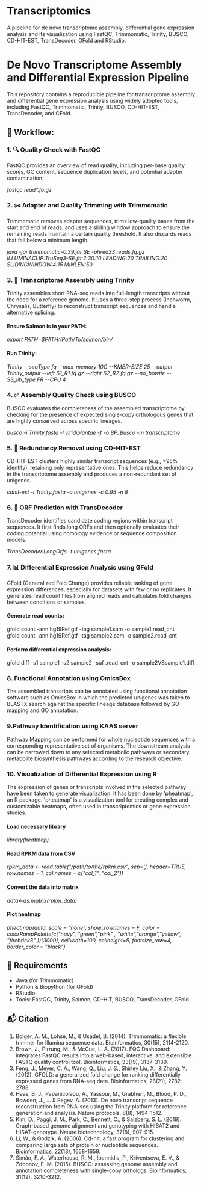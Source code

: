 # Transcriptomics
A pipeline for de novo transcriptome assembly, differential gene expression analysis and its visualization using FastQC, Trimmomatic, Trinity, BUSCO, CD-HIT-EST, TransDecoder, GFold and RStudio.

# De Novo Transcriptome Assembly and Differential Expression Pipeline

This repository contains a reproducible pipeline for transcriptome assembly and differential gene expression analysis using widely adopted tools, including FastQC, Trimmomatic, Trinity, BUSCO, CD-HIT-EST, TransDecoder, and GFold.

## 🔧 Workflow:

### 1. 🔍 Quality Check with FastQC
FastQC provides an overview of read quality, including per-base quality scores, GC content, sequence duplication levels, and potential adapter contamination. 

_fastqc read*.fq.gz_


### 2. ✂️ Adapter and Quality Trimming with Trimmomatic
Trimmomatic removes adapter sequences, trims low-quality bases from the start and end of reads, and uses a sliding window approach to ensure the remaining reads maintain a certain quality threshold. It also discards reads that fall below a minimum length.

_java -jar trimmomatic-0.39.jar SE -phred33 reads.fq.gz ILLUMINACLIP:TruSeq3-SE.fa:2:30:10 LEADING:20 TRAILING:20 SLIDINGWINDOW:4:15 MINLEN:50_


### 3. 🧬 Transcriptome Assembly using Trinity
Trinity assembles short RNA-seq reads into full-length transcripts without the need for a reference genome. It uses a three-step process (Inchworm, Chrysalis, Butterfly) to reconstruct transcript sequences and handle alternative splicing.

#### Ensure Salmon is in your PATH:
_export PATH=$PATH:/Path/To/salmon/bin/_

#### Run Trinity:
_Trinity --seqType fq --max_memory 10G --KMER-SIZE 25 --output Trinity_output --left S1_R1.fq.gz --right S2_R2.fq.gz --no_bowtie --SS_lib_type FR --CPU 4_


### 4. ✅ Assembly Quality Check using BUSCO
BUSCO evaluates the completeness of the assembled transcriptome by checking for the presence of expected single-copy orthologous genes that are highly conserved across specific lineages.

_busco -i Trinity.fasta -l viridiplantae -f -o BP_Busco -m transcriptome_


### 5. 🧹 Redundancy Removal using CD-HIT-EST
CD-HIT-EST clusters highly similar transcript sequences (e.g., >95% identity), retaining only representative ones. This helps reduce redundancy in the transcriptome assembly and produces a non-redundant set of unigenes.

_cdhit-est -i Trinity.fasta -o unigenes -c 0.95 -n 8_


### 6. 🧬 ORF Prediction with TransDecoder
TransDecoder identifies candidate coding regions within transcript sequences. It first finds long ORFs and then optionally evaluates their coding potential using homology evidence or sequence composition models.

_TransDecoder.LongOrfs -t unigenes.fasta_


### 7.  📊 Differential Expression Analysis using GFold
GFold (Generalized Fold Change) provides reliable ranking of gene expression differences, especially for datasets with few or no replicates. It generates read count files from aligned reads and calculates fold changes between conditions or samples.

#### Generate read counts:
gfold count -ann hg19Ref.gtf -tag sample1.sam -o sample1.read_cnt  
gfold count -ann hg19Ref.gtf -tag sample2.sam -o sample2.read_cnt  

#### Perform differential expression analysis:
gfold diff -s1 sample1 -s2 sample2 -suf .read_cnt -o sample2VSsample1.diff 


### 8. Functional Annotation using OmicsBox
The assembled transcripts can be annotated using functional annotation software such as OmicsBox in which the predicted unigenes was taken to BLASTX search against the specific lineage database followed by GO mapping and GO annotation. 


### 9.Pathway Identification using KAAS server
Pathway Mapping can be performed for whole nucleotide sequences with a   corresponding representative set of organisms. The downstream analysis can be narrowed down to any selected metabolic pathways or secondary metabolite biosynthesis pathways according to the research objective.


### 10. Visualization of Differential Expression using R
The expression of genes or transcripts involved in the selected pathway have been taken to generate visualization. It has been done by 'pheatmap', an R package. 'pheatmap' is a visualization tool for creating complex and customizable heatmaps, often used in transcriptomics or gene expression studies.

#### Load necessary library
_library(heatmap)_
#### Read RPKM data from CSV
_rpkm_data <- read.table("/path/to/the/rpkm.csv", sep=',', header=TRUE, row.names = 1, col.names = c("col_1", "col_2"))_
#### Convert the data into matrix
_data<-as.matrix(rpkm_data)_
#### Plot heatmap
_pheatmap(data, scale = "none", show_rownames = F, color = colorRampPalette(c("navy", "green","pink" , "white","orange","yellow", "firebrick3" ))(3000), cellwidth=100, cellheight=5, fontsize_row=4, border_color = "black")_


## 📌 Requirements
- Java (for Trimmomatic)  
- Python & Biopython (for GFold)
- RStudio
- Tools: FastQC, Trinity, Salmon, CD-HIT, BUSCO, TransDecoder, GFold  

## 📬 Citation
1. Bolger, A. M., Lohse, M., & Usadel, B. (2014). Trimmomatic: a flexible trimmer for Illumina sequence data. Bioinformatics, 30(15), 2114-2120.
2. Brown, J., Pirrung, M., & McCue, L. A. (2017). FQC Dashboard: integrates FastQC results into a web-based, interactive, and extensible FASTQ quality control tool. Bioinformatics, 33(19), 3137-3139.
3. Feng, J., Meyer, C. A., Wang, Q., Liu, J. S., Shirley Liu, X., & Zhang, Y. (2012). GFOLD: a generalized fold change for ranking differentially expressed genes from RNA-seq data. Bioinformatics, 28(21), 2782-2788.
4. Haas, B. J., Papanicolaou, A., Yassour, M., Grabherr, M., Blood, P. D., Bowden, J., ... & Regev, A. (2013). De novo transcript sequence reconstruction from RNA-seq using the Trinity platform for reference generation and analysis. Nature protocols, 8(8), 1494-1512.
5. Kim, D., Paggi, J. M., Park, C., Bennett, C., & Salzberg, S. L. (2019). Graph-based genome alignment and genotyping with HISAT2 and HISAT-genotype. Nature biotechnology, 37(8), 907-915.
6. Li, W., & Godzik, A. (2006). Cd-hit: a fast program for clustering and comparing large sets of protein or nucleotide sequences. Bioinformatics, 22(13), 1658-1659.
7. Simão, F. A., Waterhouse, R. M., Ioannidis, P., Kriventseva, E. V., & Zdobnov, E. M. (2015). BUSCO: assessing genome assembly and annotation completeness with single-copy orthologs. Bioinformatics, 31(19), 3210-3212.

